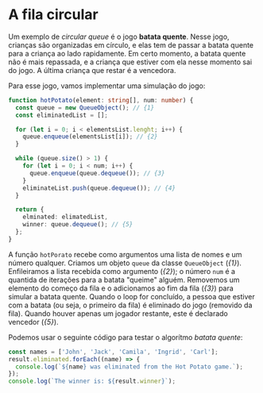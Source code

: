 # A fila circular

Um exemplo de _circular queue_ é o jogo **batata quente**. Nesse jogo, crianças são organizadas em círculo, e elas tem de passar a batata quente para a criança ao lado rapidamente. Em certo momento, a batata quente não é mais repassada, e a criança que estiver com ela nesse momento sai do jogo. A última criança que restar é a vencedora.

Para esse jogo, vamos implementar uma simulação do jogo:

```typescript
function hotPotato(element: string[], num: number) {
  const queue = new QueueObject(); // {1}
  const eliminatedList = [];

  for (let i = 0; i < elementsList.lenght; i++) {
    queue.enqueue(elementsList[i]); // {2}
  }

  while (queue.size() > 1) {
    for (let i = 0; i < num; i++) {
      queue.enqueue(queue.dequeue()); // {3}
    }
    eliminateList.push(queue.dequeue()); // {4}
  }

  return {
    elminated: elimatedList,
    winner: queue.dequeue(); // {5}
  };
}
```

A função `hotPorato` recebe como argumentos uma lista de nomes e um número qualquer. Criamos um objeto `queue` da classe `QueueObject` (_{1}_). Enfileiramos a lista recebida como argumento (_{2}_); o número `num` é a quantida de iterações para a batata "queime" alguém. Removemos um elemento do começo da fila e o adicionamos ao fim da fila (_{3}_) para simular a batata quente. Quando o loop for concluído, a pessoa que estiver com a batata (ou seja, o primeiro da fila) é eliminado do jogo (removido da fila). Quando houver apenas um jogador restante, este é declarado vencedor (_{5}_).

Podemos usar o seguinte código para testar o algorítmo _batata quente_:

```javascript
const names = ['John', 'Jack', 'Camila', 'Ingrid', 'Carl'];
result.eliminated.forEach((name) => {
  console.log(`${name} was eliminated from the Hot Potato game.`);
});
console.log(`The winner is: ${result.winner}`);
```
